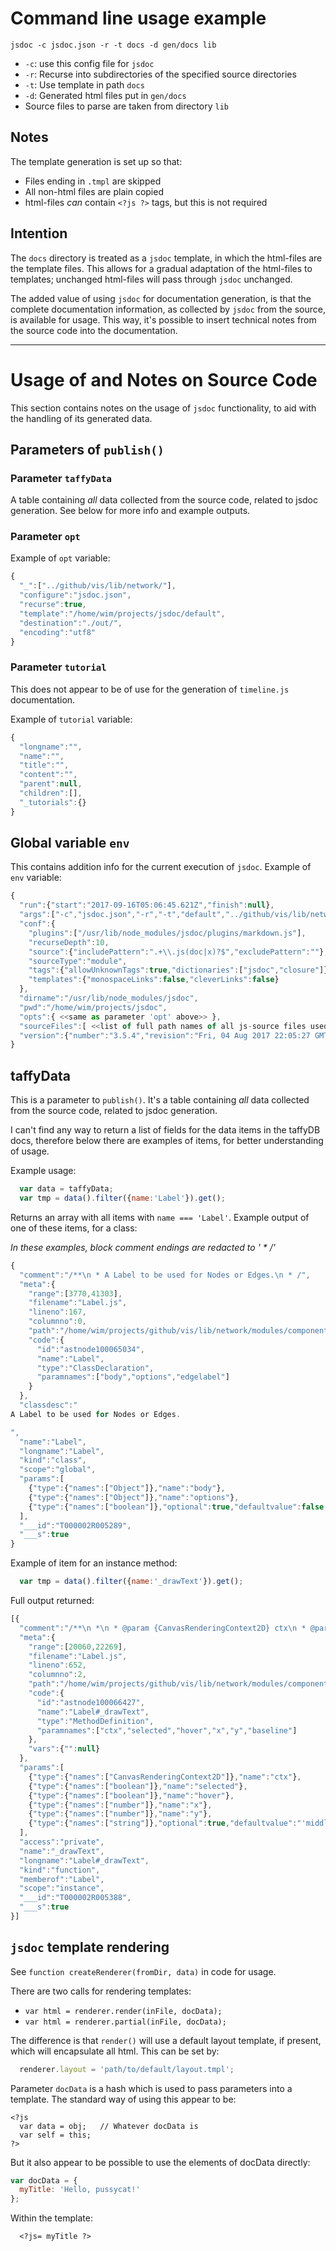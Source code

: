 # Command line usage example

```
jsdoc -c jsdoc.json -r -t docs -d gen/docs lib
```

- `-c`: use this config file for `jsdoc`
- `-r`: Recurse into subdirectories of the specified source directories
- `-t`: Use template in path `docs`
- `-d`: Generated html files put in `gen/docs`
- Source files to parse are taken from directory `lib`


## Notes

The template generation is set up so that:

  - Files ending in `.tmpl` are skipped
  - All non-html files are plain copied
  - html-files *can* contain `<?js ?>` tags, but this is not required


## Intention

The `docs` directory is treated as a `jsdoc` template, in which the html-files are the template files. This allows for a gradual adaptation of the html-files to templates; unchanged html-files will pass through `jsdoc` unchanged.

The added value of using `jsdoc` for documentation generation, is that the complete documentation information, as collected by `jsdoc` from the source, is available for usage. This way, it's possible to insert technical notes from the source code into the documentation.

----

# Usage of and Notes on Source Code

This section contains notes on the usage of `jsdoc` functionality, to aid with the handling of its generated data.


## Parameters of `publish()`

### Parameter `taffyData`

  A table containing *all* data collected from the source code, related to jsdoc generation. See below for more info and example outputs.

### Parameter `opt`

Example of `opt` variable:

```js
{
  "_":["../github/vis/lib/network/"],
  "configure":"jsdoc.json",
  "recurse":true,
  "template":"/home/wim/projects/jsdoc/default",
  "destination":"./out/",
  "encoding":"utf8"
}
```

### Parameter `tutorial`

This does not appear to be of use for the generation of `timeline.js` documentation.

Example of `tutorial` variable:

```js
{
  "longname":"",
  "name":"",
  "title":"",
  "content":"",
  "parent":null,
  "children":[],
  "_tutorials":{}
}
```

## Global variable `env`

This contains addition info for the current execution of `jsdoc`. Example of `env` variable:

```js
{
  "run":{"start":"2017-09-16T05:06:45.621Z","finish":null},
  "args":["-c","jsdoc.json","-r","-t","default","../github/vis/lib/network/"],
  "conf":{
    "plugins":["/usr/lib/node_modules/jsdoc/plugins/markdown.js"],
    "recurseDepth":10,
    "source":{"includePattern":".+\\.js(doc|x)?$","excludePattern":""},
    "sourceType":"module",
    "tags":{"allowUnknownTags":true,"dictionaries":["jsdoc","closure"]},
    "templates":{"monospaceLinks":false,"cleverLinks":false}
  },
  "dirname":"/usr/lib/node_modules/jsdoc",
  "pwd":"/home/wim/projects/jsdoc",
  "opts":{ <<same as parameter 'opt' above>> },
  "sourceFiles":[ <<list of full path names of all js-source files used as input>> ],
  "version":{"number":"3.5.4","revision":"Fri, 04 Aug 2017 22:05:27 GMT"}
}
```


## taffyData

This is a parameter to `publish()`. It's a table containing *all* data collected from the source code, related to jsdoc generation.

I can't find any way to return a list of fields for the data items in the taffyDB docs, therefore below there are examples of items, for better understanding of usage.

Example usage:

```js
  var data = taffyData;
  var tmp = data().filter({name:'Label'}).get();
```

Returns an array with all items with `name === 'Label'`. Example output of one of these items, for a class:

*In these examples, block comment endings are redacted to ' * /'*

```js
{
  "comment":"/**\n * A Label to be used for Nodes or Edges.\n * /",
  "meta":{
    "range":[3770,41303],
    "filename":"Label.js",
    "lineno":167,
    "columnno":0,
    "path":"/home/wim/projects/github/vis/lib/network/modules/components/shared",
    "code":{
      "id":"astnode100065034",
      "name":"Label",
      "type":"ClassDeclaration",
      "paramnames":["body","options","edgelabel"]
    }
  },
  "classdesc":"
A Label to be used for Nodes or Edges.

",
  "name":"Label",
  "longname":"Label",
  "kind":"class",
  "scope":"global",
  "params":[
    {"type":{"names":["Object"]},"name":"body"},
    {"type":{"names":["Object"]},"name":"options"},
    {"type":{"names":["boolean"]},"optional":true,"defaultvalue":false,"name":"edgelabel"}
  ],
  "___id":"T000002R005289",
  "___s":true
}
```

Example of item for an instance method:

```js
  var tmp = data().filter({name:'_drawText'}).get();
```

Full output returned:

```js
[{
  "comment":"/**\n *\n * @param {CanvasRenderingContext2D} ctx\n * @param {boolean} selected\n * @param {boolean} hover\n * @param {number} x\n * @param {number} y\n * @param {string} [baseline='middle']\n * @private\n * /",
  "meta":{
    "range":[20060,22269],
    "filename":"Label.js",
    "lineno":652,
    "columnno":2,
    "path":"/home/wim/projects/github/vis/lib/network/modules/components/shared",
    "code":{
      "id":"astnode100066427",
      "name":"Label#_drawText",
      "type":"MethodDefinition",
      "paramnames":["ctx","selected","hover","x","y","baseline"]
    },
    "vars":{"":null}
  },
  "params":[
    {"type":{"names":["CanvasRenderingContext2D"]},"name":"ctx"},
    {"type":{"names":["boolean"]},"name":"selected"},
    {"type":{"names":["boolean"]},"name":"hover"},
    {"type":{"names":["number"]},"name":"x"},
    {"type":{"names":["number"]},"name":"y"},
    {"type":{"names":["string"]},"optional":true,"defaultvalue":"'middle'","name":"baseline"}
  ],
  "access":"private",
  "name":"_drawText",
  "longname":"Label#_drawText",
  "kind":"function",
  "memberof":"Label",
  "scope":"instance",
  "___id":"T000002R005388",
  "___s":true
}]
```

## `jsdoc` template rendering

See `function createRenderer(fromDir, data)` in code for usage.

There are two calls for rendering templates:
 
  - `var html = renderer.render(inFile, docData);`
  - `var html = renderer.partial(inFile, docData);`
 
The difference is that `render()` will use a default layout template, if present, which will encapsulate all html. This can be set by:
 
```js
  renderer.layout = 'path/to/default/layout.tmpl'; 
```
 
Parameter `docData` is a hash which is used to pass parameters into a template. The standard way of using this appear to be:

```
<?js
  var data = obj;   // Whatever docData is
  var self = this;
?>
```
 
But it also appear to be possible to use the elements of docData directly:

```js
var docData = {
  myTitle: 'Hello, pussycat!'
};
```
 
Within the template:

```
  <?js= myTitle ?>
```
